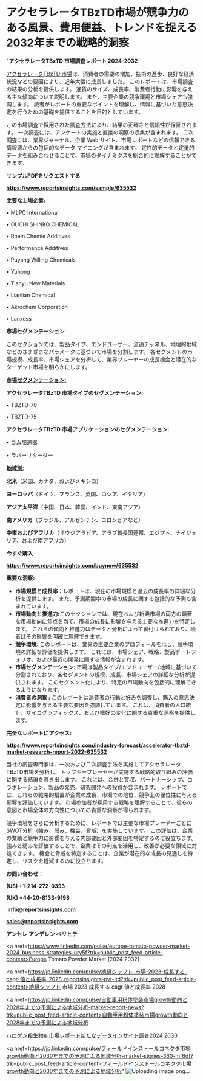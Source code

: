 # アクセラレータTBzTD市場が競争力のある風景、費用便益、トレンドを捉える2032年までの戦略的洞察

"<strong>アクセラレータTBzTD 市場調査レポート 2024-2032</strong>

<a href=https://www.reportsinsights.com/sample/635532>アクセラレータTBzTD 市場</a>は、消費者の需要の増加、技術の進歩、良好な経済状況などの要因により、近年大幅に成長しました。 このレポートは、市場調査の結果の分析を提供します。 通貨のサイズ、成長率、消費者行動に影響を与える主な傾向について説明します。 また、主要企業の競争環境と市場シェアも強調します。 読者がレポートの重要なポイントを理解し、情報に基づいた意思決定を行うための基礎を提供することを目的としています。

この市場調査で採用された調査方法により、結果の正確さと信頼性が保証されます。 一次調査には、アンケートの実施と直接の洞察の収集が含まれます。 二次調査には、業界ジャーナル、企業 Web サイト、市場レポートなどの信頼できる情報源からの包括的なデータ マイニングが含まれます。 定性的データと定量的データを組み合わせることで、市場のダイナミクスを総合的に理解することができます。

<strong><b>サンプルPDFをリクエストする</b></strong>

<a href=https://www.reportsinsights.com/sample/635532><strong><u>https://www.reportsinsights.com/sample/635532</u></strong></a>

<strong>主要な上場企業:</strong>

• MLPC International

• OUCHI SHINKO CHEMICAL

• Rhein Chemie Additives

• Performance Additives

• Puyang Willing Chemicals

• Yuhong

• Tianyu New Materials

• Lianlian Chemical

• Akrochem Corporation

• Lanxess

<strong>市場セグメンテーション</strong>

このセクションでは、製品タイプ、エンドユーザー、流通チャネル、地理的地域などのさまざまなパラメータに基づいて市場を分割します。 各セグメントの市場規模、成長率、市場シェアを分析して、業界プレーヤーの成長機会と潜在的なターゲット市場を明らかにします。

<strong><u>市場セグメンテーション</u></strong><strong><u>:</u></strong>

<strong>アクセラレータTBzTD 市場タイプのセグメンテーション:</strong>

• TBZTD-70

• TBZTD-75

<strong>アクセラレータTBzTD 市場アプリケーションのセグメンテーション:</strong>

• ゴム加速器

• ラバーリターダー

<strong><u>地域別</u></strong><strong><u>:</u></strong>

<strong>北米</strong>（米国、カナダ、およびメキシコ）

<strong>ヨーロッパ</strong>（ドイツ、フランス、英国、ロシア、イタリア）

<strong>アジア太平洋</strong>（中国、日本、韓国、インド、東南アジア）

<strong>南アメリカ</strong>（ブラジル、アルゼンチン、コロンビアなど）

<strong>中東およびアフリカ</strong>（サウジアラビア、アラブ首長国連邦、エジプト、ナイジェリア、および南アフリカ）

<strong>今すぐ購入</strong>

<a href=https://www.reportsinsights.com/buynow/635532><strong><u>https://www.reportsinsights.com/buynow/635532</u></strong></a>

<strong>重要な洞察:</strong>
<ul>
  <li><strong>市場規模と成長率：</strong>レポートは、現在の市場規模と過去の成長率の詳細な分析を提供します。 また、予測期間中の市場の成長に関する包括的な予測も含まれています。</li>
  <li><strong>市場動向と推進力:</strong>このセクションでは、現在および新興市場の両方の顕著な市場動向に焦点を当て、市場の成長に影響を与える主要な推進力を特定します。 これらの傾向と推進力はデータと分析によって裏付けられており、読者はその影響を明確に理解できます。</li>
  <li><strong>競争環境</strong>: このレポートは、業界の主要企業のプロフィールを示し、競争環境の詳細な評価を提供します。 これには、市場シェア、戦略、製品ポートフォリオ、および最近の開発に関する情報が含まれます。</li>
  <li><strong>市場セグメンテーション: </strong>市場は製品タイプ/エンドユーザー/地域に基づいて分割されており、各セグメントの規模、成長、市場シェアの詳細な分析が提供されます。 このセグメント化により、特定の市場動向を包括的に理解できるようになります。</li>
  <li><strong>消費者の洞察 : </strong>このレポートは消費者の行動と好みを調査し、購入の意思決定に影響を与える主要な要因を強調しています。 これは、消費者の人口統計、サイコグラフィックス、および嗜好の変化に関する貴重な洞察を提供します。</li>
</ul>
<strong>完全なレポートにアクセス:</strong>

<a href=https://www.reportsinsights.com/industry-forecast/accelerator-tbztd-market-research-report-2022-635532><strong><u><b>https://www.reportsinsights.com/industry-forecast/accelerator-tbztd-market-research-report-2022-635532</b></u></strong></a>

当社の調査専門家は、一次および二次調査手法を実施してアクセラレータTBzTD市場を分析し、トップキープレーヤーが実施する戦略的取り組みの評価に関する結論を導き出します。 これには、合併と買収、パートナーシップ、コラボレーション、製品の発売、研究開発への投資が含まれます。 レポートでは、これらの戦略的措置が企業の成長、市場での地位、競争上の優位性に与える影響を評価しています。 市場参加者が採用する戦略を理解することで、彼らの意図と市場全体の方向性についての貴重な洞察が得られます。

競争環境をさらに分析するために、レポートでは主要な市場プレーヤーごとにSWOT分析（強み、弱み、機会、脅威）を実施しています。 この評価は、企業の業績と競争力に影響を与える内部要因と外部要因を特定するのに役立ちます。 強みと弱みを評価することで、企業はその利点を活用し、改善が必要な領域に対処できます。 機会と脅威を特定することは、企業が潜在的な成長の見通しを特定し、リスクを軽減するのに役立ちます。

<strong>お問い合わせ：</strong>

<strong>(US) +1-214-272-0393</strong>

<strong>(UK) +44-20-8133-9198</strong>

<strong> </strong><a href=info@reportsinsights.com><strong><u>info@reportsinsights.com</u></strong></a>

<a href=sales@reportsinsights.com><strong><u>sales@reportsinsights.com</u></strong></a>

<strong>アンセレ アンデレン ベリヒテ</strong>

<a href=https://www.linkedin.com/pulse/europe-tomato-powder-market-2024-business-strategies-ury5f?trk=public_post_feed-article-content>Europe Tomato Powder Market [2024 2032]</a>

<a href=https://jp.linkedin.com/pulse/絶縁シャフト-市場-2023-成長する-cagr-値と成長率-2028-reportsinsights-pvt-ltd?trk=public_post_feed-article-content>絶縁シャフト 市場 2023 成長する cagr 値と成長率 2028</a>

<a href=https://jp.linkedin.com/pulse/自動車用粉体塗装市場growth動向と2028年までの予測による地域分析-market-report-news?trk=public_post_feed-article-content>自動車用粉体塗装市場growth動向と2028年までの予測による地域分析</a>

<a href=https://www.linkedin.com/pulse/ハロゲン殺生物剤市場レポート新たなデータインサイト調査2024-2030-healthscope-news-245/>ハロゲン殺生物剤市場レポート新たなデータインサイト調査2024 2030</a>

<a href=https://jp.linkedin.com/pulse/フィールドインストールコネクタ市場growth動向と2030年までの予測による地域分析-market-stories-360-mf6df?trk=public_post_feed-article-content>フィールドインストールコネクタ市場growth動向と2030年までの予測による地域分析</a>"
![Uploading image.png…]()
